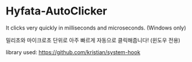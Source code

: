 # Hyfata-AutoClicker
It clicks very quickly in milliseconds and microseconds.
(Windows only)

밀리초와 마이크로초 단위로 아주 빠르게 자동으로 클릭해줍니다!
(윈도우 전용)

library used: https://github.com/kristian/system-hook
